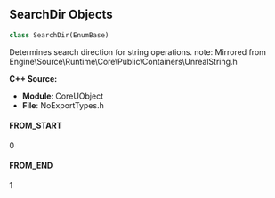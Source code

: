 ## SearchDir Objects

```python
class SearchDir(EnumBase)
```

Determines search direction for string operations.
note: Mirrored from Engine\Source\Runtime\Core\Public\Containers\UnrealString.h

**C++ Source:**

- **Module**: CoreUObject
- **File**: NoExportTypes.h

<a id="unreal.SearchDir.FROM_START"></a>

#### FROM_START

0

<a id="unreal.SearchDir.FROM_END"></a>

#### FROM_END

1

<a id="unreal.QuitPreference"></a>